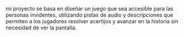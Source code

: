mi proyecto se basa en diseñar un juego que sea accesible para las personas invidentes, utilizando pistas de audio y descripciones que permiten a los jugadores resolver acertijos y avanzar en la historia sin necesidad de ver la pantalla.
